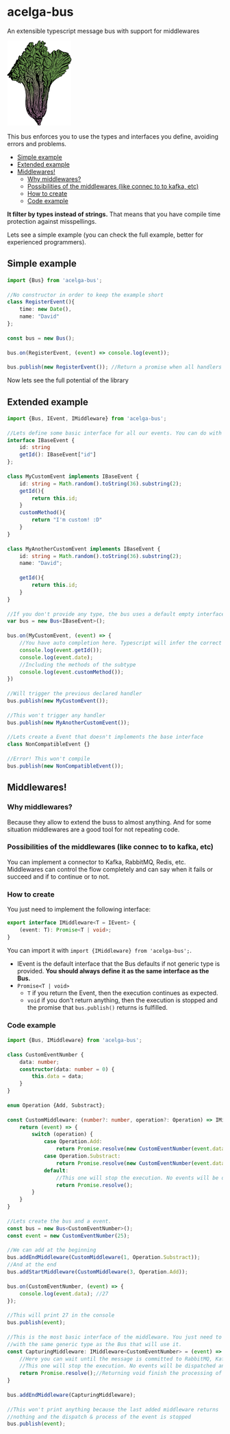 # acelga-bus
An extensible typescript message bus with support for middlewares

<img src="img/acelga.png">

This bus enforces you to use the types and interfaces you define, avoiding errors and problems. 

<!-- MarkdownTOC autolink="true" autoanchor="true" -->

- [Simple example](#simple-example)
- [Extended example](#extended-example)
- [Middlewares!](#middlewares)
    - [Why middlewares?](#why-middlewares)
    - [Possibilities of the middlewares \(like connec to to kafka, etc\)](#possibilities-of-the-middlewares-like-connec-to-to-kafka-etc)
    - [How to create](#how-to-create)
    - [Code example](#code-example)

<!-- /MarkdownTOC -->


**It filter by types instead of strings.** That means that you have compile time protection against misspellings.  

Lets see a simple example (you can check the full example, better for experienced programmers).

<a id="simple-example"></a>
## Simple example

```typescript
import {Bus} from 'acelga-bus';

//No constructor in order to keep the example short
class RegisterEvent(){
    time: new Date(),
    name: "David"
};

const bus = new Bus();

bus.on(RegisterEvent, (event) => console.log(event));

bus.publish(new RegisterEvent()); //Return a promise when all handlers are finished.
```

Now lets see the full potential of the library

<a id="extended-example"></a>
## Extended example

```typescript
import {Bus, IEvent, IMiddleware} from 'acelga-bus';

//Lets define some basic interface for all our events. You can do with a class or abstract class too for enforcing inheritance.
interface IBaseEvent {
    id: string
    getId(): IBaseEvent["id"]
};

class MyCustomEvent implements IBaseEvent {
    id: string = Math.random().toString(36).substring(2);
    getId(){
        return this.id;
    }
    customMethod(){
        return "I'm custom! :D"
    }
}

class MyAnotherCustomEvent implements IBaseEvent {
    id: string = Math.random().toString(36).substring(2);
    name: "David";

    getId(){
        return this.id;
    }
}

//If you don't provide any type, the bus uses a default empty interface.
var bus = new Bus<IBaseEvent>();

bus.on(MyCustomEvent, (event) => {
    //You have auto completion here. Typescript will infer the correct types.
    console.log(event.getId());
    console.log(event.date);
    //Including the methods of the subtype
    console.log(event.customMethod());
})

//Will trigger the previous declared handler
bus.publish(new MyCustomEvent()); 

//This won't trigger any handler
bus.publish(new MyAnotherCustomEvent());

//Lets create a Event that doesn't implements the base interface
class NonCompatibleEvent {}

//Error! This won't compile
bus.publish(new NonCompatibleEvent());
```

<a id="middlewares"></a>
## Middlewares!

<a id="why-middlewares"></a>
### Why middlewares?

Because they allow to extend the buss to almost anything. And for some situation middlewares are a good tool for not repeating code.

<a id="possibilities-of-the-middlewares-like-connec-to-to-kafka-etc"></a>
### Possibilities of the middlewares (like connec to to kafka, etc)

You can implement a connector to Kafka, RabbitMQ, Redis, etc. Middlewares can control the flow completely and can say when it fails or succeed and if to continue or to not. 

<a id="how-to-create"></a>
### How to create

You just need to implement the following interface:

```typescript
export interface IMiddleware<T = IEvent> {
    (event: T): Promise<T | void>;
}
```

You can import it with `import {IMiddleware} from 'acelga-bus';`. 

- IEvent is the default interface that the Bus defaults if not generic type is provided. **You should always define it as the same interface as the Bus.**
- `Promise<T | void>`
    - `T` if you return the Event, then the execution continues as expected.
    - `void` if you don't return anything, then the execution is stopped and the promise that `bus.publish()` returns is fulfilled.

<a id="code-example"></a>
### Code example
 
```typescript
import {Bus, IMiddleware} from 'acelga-bus';

class CustomEventNumber {
    data: number;
    constructor(data: number = 0) {
        this.data = data;
    }
}

enum Operation {Add, Substract};

const CustomMiddleware: (number?: number, operation?: Operation) => IMiddleware<CustomEventNumber> = (number = 0, operation) => {
    return (event) => {
        switch (operation) {
            case Operation.Add:
                return Promise.resolve(new CustomEventNumber(event.data + number));
            case Operation.Substract:
                return Promise.resolve(new CustomEventNumber(event.data - number));
            default:
                //This one will stop the execution. No events will be dispatched and no more middlewares will be called. 
                return Promise.resolve();
        }
    }
}

//Lets create the bus and a event.
const bus = new Bus<CustomEventNumber>();
const event = new CustomEventNumber(25);

//We can add at the beginning
bus.addEndMiddleware(CustomMiddleware(1, Operation.Substract));
//And at the end
bus.addStartMiddleware(CustomMiddleware(3, Operation.Add));

bus.on(CustomEventNumber, (event) => {
    console.log(event.data); //27
});

//This will print 27 in the console
bus.publish(event);

//This is the most basic interface of the middleware. You just need to implement the interface "IMiddleware"
//with the same generic type as the Bus that will use it.
const CapturingMiddleware: IMiddleware<CustomEventNumber> = (event) => {
    //Here you can wait until the message is committed to RabbitMQ, Kafka, etc.
    //This one will stop the execution. No events will be dispatched and no more middlewares will be called. 
    return Promise.resolve();//Returning void finish the processing of the event
}

bus.addEndMiddleware(CapturingMiddleware);

//This won't print anything because the last added middleware returns 
//nothing and the dispatch & process of the event is stopped
bus.publish(event);
```

